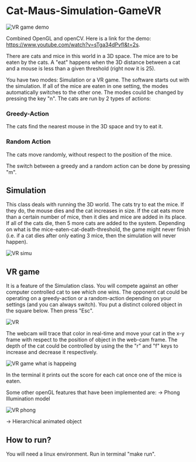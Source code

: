 # Cat-Maus-Simulation-GameVR

![VR game demo](https://user-images.githubusercontent.com/42900802/69480443-5f01da80-0dff-11ea-87cd-5db4a7996dd0.png)

Combined OpenGL and openCV. Here is a link for the demo: https://www.youtube.com/watch?v=sTga34dPvfI&t=2s.

There are cats and mice in this world in a 3D space. The mice are to be eaten by the cats. A "eat" happens when the 3D distance between a cat and a mouse is less than a given threshold (right now it is 25).

You have two modes: Simulation or a VR game. The software starts out with the simulation. If all of the mice are eaten in one setting, the modes automatically switches to the other one. The modes could be changed by pressing the key "n". The cats are run by 2 types of actions:

### Greedy-Action
The cats find the nearest mouse in the 3D space and try to eat it.

### Random Action
The cats move randomly, without respect to the position of the mice. 

The switch between a greedy and a random action can be done by pressing "m".

## Simulation

This class deals with running the 3D world. The cats try to eat the mice. If they do, the mouse dies and the cat increases in size. If the cat eats more than a certain number of mice, then it dies and mice are added in its place. If all of the cats die, then 5 more cats are added to the system. Depending on what is the mice-eaten-cat-death-threshold, the game might never finish (i.e. if a cat dies after only eating 3 mice, then the simulation will never happen).

![VR simu](https://user-images.githubusercontent.com/42900802/69480563-61186900-0e00-11ea-8356-4b13bf901880.png)

## VR game
It is a feature of the Simulation class. You will compete against an other computer controlled cat to see which one wins. The opponent cat could be operating on a greedy-action or a random-action depending on your settings (and you can always switch). You put a distinct colored object in the square below. Then press "Esc". 

![VR](https://user-images.githubusercontent.com/42900802/69480541-33332480-0e00-11ea-9115-cb86038b0e9a.png)

The webcam will trace that color in real-time and move your cat in the x-y frame with respect to the position of object in the web-cam frame. The depth of the cat could be controlled by using the the "r" and "f" keys to increase and decrease it respectively. 

![VR game what is happeing](https://user-images.githubusercontent.com/42900802/69480530-0da61b00-0e00-11ea-8363-ae02230cc911.png)

In the terminal it prints out the score for each cat once one of the mice is eaten.

Some other openGL features that have been implemented are:
-> Phong Illumination model

![VR phong](https://user-images.githubusercontent.com/42900802/69480591-a5a40480-0e00-11ea-9cd2-962db9f32fa6.png)

-> Hierarchical animated object



## How to run?
You will need a linux environment.
Run in terminal "make run".
